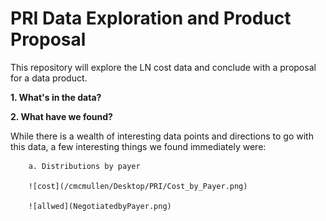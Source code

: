 # PRI Data Exploration and Product Proposal

This repository will explore the LN cost data and conclude with a proposal for a data product.


**1. What's in the data?**



**2. What have we found?**

While there is a wealth of interesting data points and directions to go with this data, a few interesting things we found immediately were: 

        a. Distributions by payer 
        
        ![cost](/cmcmullen/Desktop/PRI/Cost_by_Payer.png)

        ![allwed](NegotiatedbyPayer.png)